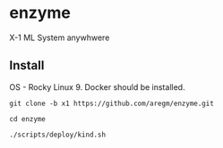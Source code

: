 # enzyme
X-1 ML System anywhwere

## Install

OS - Rocky Linux 9. Docker should be installed. 

`git clone -b x1 https://github.com/aregm/enzyme.git`

`cd enzyme`

`./scripts/deploy/kind.sh`

